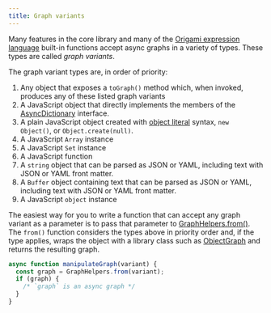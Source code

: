 ```yaml
---
title: Graph variants
---
```


Many features in the core library and many of the [Origami expression language](/language) built-in functions accept async graphs in a variety of types. These types are called _graph variants_.

The graph variant types are, in order of priority:

1. Any object that exposes a `toGraph()` method which, when invoked, produces any of these listed graph variants
1. A JavaScript object that directly implements the members of the [AsyncDictionary](AsyncDictionary.html) interface.
1. A plain JavaScript object created with [object literal](https://developer.mozilla.org/en-US/docs/Web/JavaScript/Guide/Grammar_and_types#object_literals) syntax, `new Object()`, or `Object.create(null)`.
1. A JavaScript `Array` instance
1. A JavaScript `Set` instance
1. A JavaScript function
1. A `string` object that can be parsed as JSON or YAML, including text with JSON or YAML front matter.
1. A `Buffer` object containing text that can be parsed as JSON or YAML, including text with JSON or YAML front matter.
1. A JavaScript `object` instance

The easiest way for you to write a function that can accept any graph variant as a parameter is to pass that parameter to [GraphHelpers.from()](GraphHelpers.html#from). The `from()` function considers the types above in priority order and, if the type applies, wraps the object with a library class such as [ObjectGraph](ObjectGraph.html) and returns the resulting graph.

```js
async function manipulateGraph(variant) {
  const graph = GraphHelpers.from(variant);
  if (graph) {
    /* `graph` is an async graph */
  }
}
```
